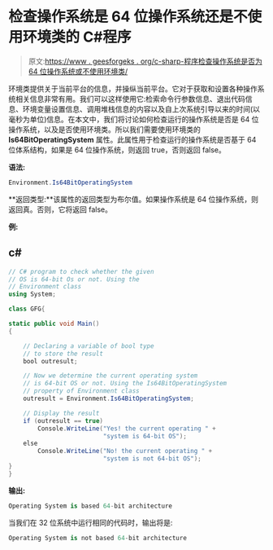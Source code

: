 # 检查操作系统是 64 位操作系统还是不使用环境类的 C#程序

> 原文:[https://www . geesforgeks . org/c-sharp-程序检查操作系统是否为 64 位操作系统或不使用环境类/](https://www.geeksforgeeks.org/c-sharp-program-to-check-if-operating-system-is-64-bit-os-or-not-using-environment-class/)

环境类提供关于当前平台的信息，并操纵当前平台。它对于获取和设置各种操作系统相关信息非常有用。我们可以这样使用它:检索命令行参数信息、退出代码信息、环境变量设置信息、调用堆栈信息的内容以及自上次系统引导以来的时间(以毫秒为单位)信息。在本文中，我们将讨论如何检查运行的操作系统是否是 64 位操作系统，以及是否使用环境类。所以我们需要使用环境类的 **Is64BitOperatingSystem** 属性。此属性用于检查运行的操作系统是否基于 64 位体系结构，如果是 64 位操作系统，则返回 true，否则返回 false。

**语法:**

```cs
Environment.Is64BitOperatingSystem
```

**返回类型:**该属性的返回类型为布尔值。如果操作系统是 64 位操作系统，则返回真。否则，它将返回 false。

**例:**

## c#

```cs
// C# program to check whether the given
// OS is 64-bit Os or not. Using the
// Environment class
using System;

class GFG{

static public void Main()
{

    // Declaring a variable of bool type
    // to store the result
    bool outresult;

    // Now we determine the current operating system 
    // is 64-bit OS or not. Using the Is64BitOperatingSystem
    // property of Environment class
    outresult = Environment.Is64BitOperatingSystem;

    // Display the result
    if (outresult == true)
        Console.WriteLine("Yes! the current operating " +
                          "system is 64-bit OS");
    else
        Console.WriteLine("No! the current operating " + 
                          "system is not 64-bit OS");
}
}
```

**输出:**

```cs
Operating System is based 64-bit architecture
```

当我们在 32 位系统中运行相同的代码时，输出将是:

```cs
Operating System is not based 64-bit architecture
```